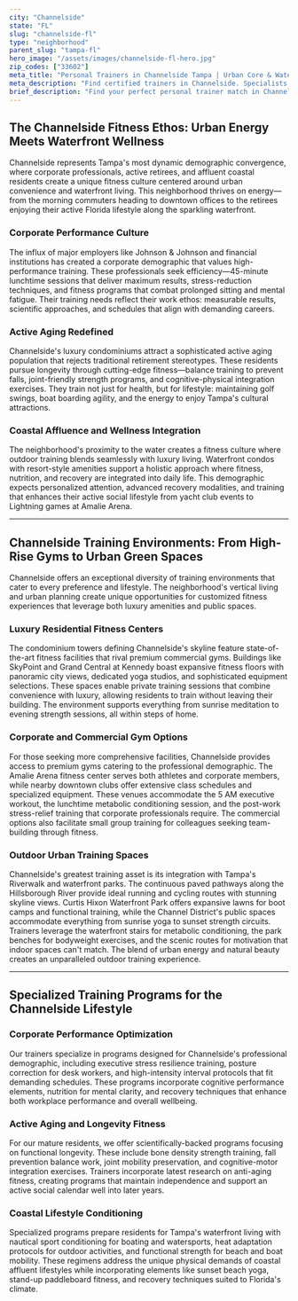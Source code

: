 ```yaml
---
city: "Channelside"
state: "FL"
slug: "channelside-fl"
type: "neighborhood"
parent_slug: "tampa-fl"
hero_image: "/assets/images/channelside-fl-hero.jpg"
zip_codes: ["33602"]
meta_title: "Personal Trainers in Channelside Tampa | Urban Core & Waterfront Wellness"
meta_description: "Find certified trainers in Channelside. Specialists in high-density urban routines, cruise-ship conditioning, and accessible waterfront amenities."
brief_description: "Find your perfect personal trainer match in Channelside, Tampa's vibrant urban core. Our expert matching service connects you with certified fitness professionals who understand the unique demands of your corporate schedule, active retirement lifestyle, or coastal wellness goals. Whether you're training in your high-rise condo gym, at Amalie Arena facilities, or along the Riverwalk, we specialize in pairing Channelside residents with trainers who excel in functional fitness, stress management, and performance enhancement. Stop searching and start transforming with a trainer perfectly aligned with Tampa Bay's dynamic fitness culture and your personal ambitions."
---
```

## The Channelside Fitness Ethos: Urban Energy Meets Waterfront Wellness

Channelside represents Tampa's most dynamic demographic convergence, where corporate professionals, active retirees, and affluent coastal residents create a unique fitness culture centered around urban convenience and waterfront living. This neighborhood thrives on energy—from the morning commuters heading to downtown offices to the retirees enjoying their active Florida lifestyle along the sparkling waterfront.

### Corporate Performance Culture

The influx of major employers like Johnson & Johnson and financial institutions has created a corporate demographic that values high-performance training. These professionals seek efficiency—45-minute lunchtime sessions that deliver maximum results, stress-reduction techniques, and fitness programs that combat prolonged sitting and mental fatigue. Their training needs reflect their work ethos: measurable results, scientific approaches, and schedules that align with demanding careers.

### Active Aging Redefined

Channelside's luxury condominiums attract a sophisticated active aging population that rejects traditional retirement stereotypes. These residents pursue longevity through cutting-edge fitness—balance training to prevent falls, joint-friendly strength programs, and cognitive-physical integration exercises. They train not just for health, but for lifestyle: maintaining golf swings, boat boarding agility, and the energy to enjoy Tampa's cultural attractions.

### Coastal Affluence and Wellness Integration

The neighborhood's proximity to the water creates a fitness culture where outdoor training blends seamlessly with luxury living. Waterfront condos with resort-style amenities support a holistic approach where fitness, nutrition, and recovery are integrated into daily life. This demographic expects personalized attention, advanced recovery modalities, and training that enhances their active social lifestyle from yacht club events to Lightning games at Amalie Arena.

---

## Channelside Training Environments: From High-Rise Gyms to Urban Green Spaces

Channelside offers an exceptional diversity of training environments that cater to every preference and lifestyle. The neighborhood's vertical living and urban planning create unique opportunities for customized fitness experiences that leverage both luxury amenities and public spaces.

### Luxury Residential Fitness Centers

The condominium towers defining Channelside's skyline feature state-of-the-art fitness facilities that rival premium commercial gyms. Buildings like SkyPoint and Grand Central at Kennedy boast expansive fitness floors with panoramic city views, dedicated yoga studios, and sophisticated equipment selections. These spaces enable private training sessions that combine convenience with luxury, allowing residents to train without leaving their building. The environment supports everything from sunrise meditation to evening strength sessions, all within steps of home.

### Corporate and Commercial Gym Options

For those seeking more comprehensive facilities, Channelside provides access to premium gyms catering to the professional demographic. The Amalie Arena fitness center serves both athletes and corporate members, while nearby downtown clubs offer extensive class schedules and specialized equipment. These venues accommodate the 5 AM executive workout, the lunchtime metabolic conditioning session, and the post-work stress-relief training that corporate professionals require. The commercial options also facilitate small group training for colleagues seeking team-building through fitness.

### Outdoor Urban Training Spaces

Channelside's greatest training asset is its integration with Tampa's Riverwalk and waterfront parks. The continuous paved pathways along the Hillsborough River provide ideal running and cycling routes with stunning skyline views. Curtis Hixon Waterfront Park offers expansive lawns for boot camps and functional training, while the Channel District's public spaces accommodate everything from sunrise yoga to sunset strength circuits. Trainers leverage the waterfront stairs for metabolic conditioning, the park benches for bodyweight exercises, and the scenic routes for motivation that indoor spaces can't match. The blend of urban energy and natural beauty creates an unparalleled outdoor training experience.

---

## Specialized Training Programs for the Channelside Lifestyle

### Corporate Performance Optimization

Our trainers specialize in programs designed for Channelside's professional demographic, including executive stress resilience training, posture correction for desk workers, and high-intensity interval protocols that fit demanding schedules. These programs incorporate cognitive performance elements, nutrition for mental clarity, and recovery techniques that enhance both workplace performance and overall wellbeing.

### Active Aging and Longevity Fitness

For our mature residents, we offer scientifically-backed programs focusing on functional longevity. These include bone density strength training, fall prevention balance work, joint mobility preservation, and cognitive-motor integration exercises. Trainers incorporate latest research on anti-aging fitness, creating programs that maintain independence and support an active social calendar well into later years.

### Coastal Lifestyle Conditioning

Specialized programs prepare residents for Tampa's waterfront living with nautical sport conditioning for boating and watersports, heat adaptation protocols for outdoor activities, and functional strength for beach and boat mobility. These regimens address the unique physical demands of coastal affluent lifestyles while incorporating elements like sunset beach yoga, stand-up paddleboard fitness, and recovery techniques suited to Florida's climate.